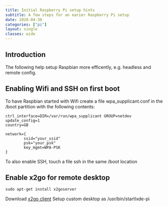 ```yaml
---
title: Initial Raspberry Pi setup hints
subtitle: A few steps for an earier Raspberry Pi setup
date: 2020-04-30
categories: ["pi"]
layout: single
classes: wide
---
```


## Introduction
The following help setup Raspbian more efficently, e.g. headless and remote config.


## Enabling Wifi and SSH on first boot
To have Raspbian started with Wifi create a file wpa_supplicant.conf in the /boot partition with the following contents:
```
ctrl_interface=DIR=/var/run/wpa_supplicant GROUP=netdev
update_config=1
country=GB

network={
        ssid="your_ssid"
        psk="your_psk"
        key_mgmt=WPA-PSK
}
```
To also enable SSH, touch a file ssh in the same /boot location

## Enable x2go for remote desktop
```sudo apt-get install x2goserver```

Download [x2go client](https://wiki.x2go.org/doku.php/download:start)
Setup custom desktop as /usr/bin/startlxde-pi

